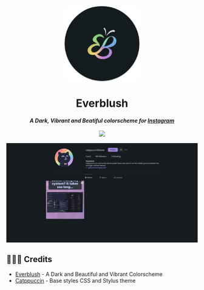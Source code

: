 <div align="center">
<img align="center" src="https://raw.githubusercontent.com/Everblush/assets/main/logo.png" height="200px" width="200px" alt="logo"> 
</div> 

<h1 align="center">Everblush</h1> 
<h4 align="center">
    <i>A Dark, Vibrant and Beatiful colorscheme for <a href="https://instagram.com/">Instagram</a>
    </i>
</h4>

<div align="center">
	<a href="https://github.com/Zylo23/Everblush/raw/main/userstyles/styles/instagram/everblush.user.css"><img src="https://img.shields.io/badge/stylus-install-9a81d5?colorA=232a2d&style=for-the-badge"></a>
</div>

<p align="center">
  <img src="preview.webp"/>
</p>

## 🧑‍🤝‍🧑 Credits

- [Everblush](https://github.com/Everblush) - A Dark and Beautiful and Vibrant Colorscheme
- [Catppuccin](https://github.com/catppuccin) - Base styles CSS and Stylus theme